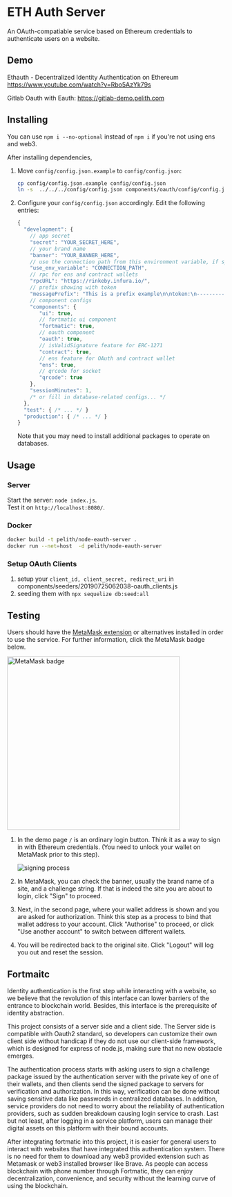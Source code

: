 # ETH Auth Server

An OAuth-compatiable service based on Ethereum credentials to authenticate users on a website.

## Demo

Ethauth - Decentralized Identity Authentication on Ethereum https://www.youtube.com/watch?v=Rbo5AzYk79s

Gitlab Oauth with Eauth: https://gitlab-demo.pelith.com

## Installing

You can use `npm i --no-optional` instead of `npm i` if you're not using ens and web3.

After installing dependencies,

1. Move `config/config.json.example` to `config/config.json`:
   ```bash
   cp config/config.json.example config/config.json
   ln -s  ../../../config/config.json components/oauth/config/config.json
   ```

2. Configure your `config/config.json` accordingly. Edit the following entries:
   ```js
   {
     "development": {
       // app secret
       "secret": "YOUR_SECRET_HERE",
       // your brand name
       "banner": "YOUR_BANNER_HERE",
       // use the connection path from this environment variable, if specified
       "use_env_variable": "CONNECTION_PATH",
       // rpc for ens and contract wallets
       "rpcURL": "https://rinkeby.infura.io/",
       // prefix showing with token
       "messagePrefix": "This is a prefix example\n\ntoken:\n----------\n",
       // component configs
       "components": {
          "ui": true,
          // fortmatic ui component
          "fortmatic": true,
          // oauth component
          "oauth": true,
          // isValidSignature feature for ERC-1271
          "contract": true,
          // ens feature for OAuth and contract wallet
          "ens": true,
          // qrcode for socket
          "qrcode": true
       },
       "sessionMinutes": 1,
       /* or fill in database-related configs... */
     },
     "test": { /* ... */ }
     "production": { /* ... */ }
   }
   ```

   Note that you may need to install additional packages to operate on databases.

## Usage
### Server

Start the server: `node index.js`. \
Test it on `http://localhost:8080/`.

### Docker

```bash
docker build -t pelith/node-eauth-server .
docker run --net=host  -d pelith/node-eauth-server
```

### Setup OAuth Clients

  1. setup your `client_id, client_secret, redirect_uri` in components/seeders/20190725062038-oauth_clients.js
  2. seeding them with `npx sequelize db:seed:all`


## Testing

Users should have the [MetaMask extension](https://github.com/MetaMask/metamask-extension) or alternatives installed in order to use the service. For further information, click the MetaMask badge below.

[<img alt="MetaMask badge" src="https://raw.githubusercontent.com/MetaMask/faq/master/images/download-metamask.png" width="400">](https://metamask.io)

1. In the demo page `/` is an ordinary login button. Think it as a way to sign in with Ethereum credentials. (You need to unlock your wallet on MetaMask prior to this step).

   ![signing process](https://user-images.githubusercontent.com/5269414/43250814-cbdc2832-90f0-11e8-8a75-71565fbb9e3d.png)

2. In MetaMask, you can check the banner, usually the brand name of a site, and a challenge string. If that is indeed the site you are about to login, click "Sign" to proceed.
3. Next, in the second page, where your wallet address is shown and you are asked for authorization. Think this step as a process to bind that wallet address to your account. Click "Authorise" to proceed, or click "Use another account" to switch between different wallets.
4. You will be redirected back to the original site. Click "Logout" will log you out and reset the session.

## Fortmaitc 

Identity authentication is the first step while interacting with a website, so we believe that the revolution of this interface can lower barriers of the entrance to blockchain world. Besides, this interface is the prerequisite of identity abstraction.

This project consists of a server side and a client side. The Server side is compatible with Oauth2 standard, so developers can customize their own client side without handicap if they do not use our client-side framework, which is designed for express of node.js, making sure that no new obstacle emerges.

The authentication process starts with asking users to sign a challenge package issued by the authentication server with the private key of one of their wallets, and then clients send the signed package to servers for verification and authorization. In this way, verification can be done without saving sensitive data like passwords in centralized databases. In addition, service providers do not need to worry about the reliability of authentication providers, such as sudden breakdown causing login service to crash. Last but not least, after logging in a service platform, users can manage their digital assets on this platform with their bound accounts. 

After integrating fortmatic into this project, it is easier for general users to interact with websites that have integrated this authentication system. There is no need for them to download any web3 provided extension such as Metamask or web3 installed browser like Brave. As people can access blockchain with phone number through Fortmatic, they can enjoy decentralization, convenience, and security without the learning curve of using the blockchain.
